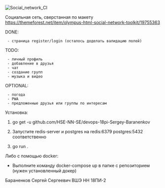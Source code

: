 ![Social_network_CI](https://github.com/HSE-NN-SE/devops-18pi-Sergey-Baranenkov/workflows/Social_network_CI/badge.svg)

Социальная сеть, сверстанная по макету https://themeforest.net/item/olympus-html-social-network-toolkit/19755363

DONE:

     - страница register/login (осталось доделать валидацию полей)
     
TODO:

     - личный профиль
     - добавление в друзья
     - чат
     - создание групп
     - музыка и видео


OPTIONAL:

     - погода
     - PWA
     - предложенные друзья или группы по интересам


Установка:

1. go get -u github.com/HSE-NN-SE/devops-18pi-Sergey-Baranenkov

2. Запустите redis-server и postgres на redis:6379 postgres:5432 соответственно

3. go run .

Либо с помощью docker:

- Выполните команду docker-compose up в папке с репозиторием (нужен установленный докер)


Бараненков Сергей Сергеевич ВШЭ НН 18ПИ-2
